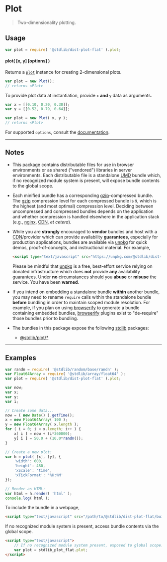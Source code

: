 <!--

@license Apache-2.0

Copyright (c) 2020 The Stdlib Authors.

Licensed under the Apache License, Version 2.0 (the "License");
you may not use this file except in compliance with the License.
You may obtain a copy of the License at

   http://www.apache.org/licenses/LICENSE-2.0

Unless required by applicable law or agreed to in writing, software
distributed under the License is distributed on an "AS IS" BASIS,
WITHOUT WARRANTIES OR CONDITIONS OF ANY KIND, either express or implied.
See the License for the specific language governing permissions and
limitations under the License.

-->

# Plot

> Two-dimensionality plotting.

<section class="intro">

</section>

<!-- /.intro -->

<section class="usage">

## Usage

```javascript
var plot = require( '@stdlib/dist-plot-flat' ).plot;
```

#### plot( \[x, y] \[options] )

Returns a [`plot`][@stdlib/plot/ctor] instance for creating 2-dimensional plots.

```javascript
var plot = new Plot();
// returns <Plot>
```

To provide plot data at instantiation, provide `x` **and** `y` data as arguments.

```javascript
var x = [[0.10, 0.20, 0.30]];
var y = [[0.52, 0.79, 0.64]];

var plot = new Plot( x, y );
// returns <Plot>
```

For supported `options`, consult the [documentation][@stdlib/plot/ctor].

</section>

<!-- /.usage -->

* * *

<section class="notes">

## Notes

-   This package contains distributable files for use in browser environments or as shared ("vendored") libraries in server environments. Each distributable file is a standalone [UMD][umd] bundle which, if no recognized module system is present, will expose bundle contents to the global scope.

-   Each minified bundle has a corresponding [gzip][gzip]-compressed bundle. The [gzip][gzip] compression level for each compressed bundle is `9`, which is the highest (and most optimal) compression level. Deciding between uncompressed and compressed bundles depends on the application and whether compression is handled elsewhere in the application stack (e.g., [nginx][nginx], [CDN][cdn], _et cetera_).

-   While you are **strongly** encouraged to **vendor** bundles and host with a [CDN][cdn]/provider which can provide availability **guarantees**, especially for production applications, bundles are available via [unpkg][unpkg] for quick demos, proof-of-concepts, and instructional material. For example,

    ```html
    <script type="text/javascript" src="https://unpkg.com/@stdlib/dist-plot-flat/build/bundle.min.js"></script>
    ```

    Please be mindful that [unpkg][unpkg] is a free, best-effort service relying on donated infrastructure which does **not** provide **any** availability guarantees. Under **no** circumstances should you **abuse** or **misuse** the service. You have been **warned**.

-   If you intend on embedding a standalone bundle **within** another bundle, you may need to rename `require` calls within the standalone bundle **before** bundling in order to maintain scoped module resolution. For example, if you plan on using [browserify][browserify] to generate a bundle containing embedded bundles, [browserify][browserify] plugins exist to "de-require" those bundles prior to bundling.

-   The bundles in this package expose the following [stdlib][stdlib] packages:

    -   [@stdlib/plot/*][@stdlib/plot]

</section>

<!-- /.notes -->

* * *

<section class="examples">

## Examples

<!-- eslint no-undef: "error" -->

```javascript
var randn = require( '@stdlib/random/base/randn' );
var Float64Array = require( '@stdlib/array/float64' );
var plot = require( '@stdlib/dist-plot-flat' ).plot;

var now;
var x;
var y;
var i;

// Create some data...
now = ( new Date() ).getTime();
x = new Float64Array( 100 );
y = new Float64Array( x.length );
for ( i = 0; i < x.length; i++ ) {
    x[ i ] = now + (i*360000);
    y[ i ] = 50.0 + (10.0*randn());
}

// Create a new plot:
var h = plot( [x], [y], {
    'width': 600,
    'height': 480,
    'xScale': 'time',
    'xTickFormat': '%H:%M'
});

// Render as HTML:
var html = h.render( 'html' );
console.log( html );
```

To include the bundle in a webpage,

```html
<script type="text/javascript" src="/path/to/@stdlib/dist-plot-flat/build/bundle.min.js"></script>
```

If no recognized module system is present, access bundle contents via the global scope.

```html
<script type="text/javascript">
    // If no recognized module system present, exposed to global scope:
    var plot = stdlib_plot_flat.plot;
</script>
```

</section>

<!-- /.examples -->

<section class="links">

[stdlib]: https://github.com/stdlib-js/stdlib

[@stdlib/plot]: https://github.com/stdlib-js/stdlib/tree/develop/lib/node_modules/%40stdlib/plot

[@stdlib/plot/ctor]: https://github.com/stdlib-js/stdlib/tree/develop/lib/node_modules/%40stdlib/plot/ctor

[umd]: https://github.com/umdjs/umd

[gzip]: https://en.wikipedia.org/wiki/Gzip

[nginx]: http://nginx.org/en/docs/

[cdn]: https://en.wikipedia.org/wiki/Content_delivery_network

[unpkg]: https://unpkg.com/#/

[browserify]: https://github.com/browserify/browserify

</section>

<!-- /.links -->
